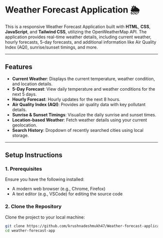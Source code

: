 # Weather Forecast Application 🌦️

This is a responsive Weather Forecast Application built with **HTML**, **CSS**, **JavaScript**, and **Tailwind CSS**, utilizing the OpenWeatherMap API. The application provides real-time weather details, including current weather, hourly forecasts, 5-day forecasts, and additional information like Air Quality Index (AQI), sunrise/sunset timings, and more.

---

## Features
- **Current Weather**: Displays the current temperature, weather condition, and location details.
- **5-Day Forecast**: View daily temperature and weather conditions for the next 5 days.
- **Hourly Forecast**: Hourly updates for the next 8 hours.
- **Air Quality Index (AQI)**: Provides air quality data with key pollutant details.
- **Sunrise & Sunset Timings**: Visualize the daily sunrise and sunset times.
- **Location-based Weather**: Fetch weather details using your current geolocation.
- **Search History**: Dropdown of recently searched cities using local storage.

---

## Setup Instructions

### 1. Prerequisites
Ensure you have the following installed:
- A modern web browser (e.g., Chrome, Firefox)
- A text editor (e.g., VSCode) for editing the source code

### 2. Clone the Repository
Clone the project to your local machine:
```bash
git clone https://github.com/krushnadeshmukh47/Weather-forecast-application.git
cd weather-forecast-app
